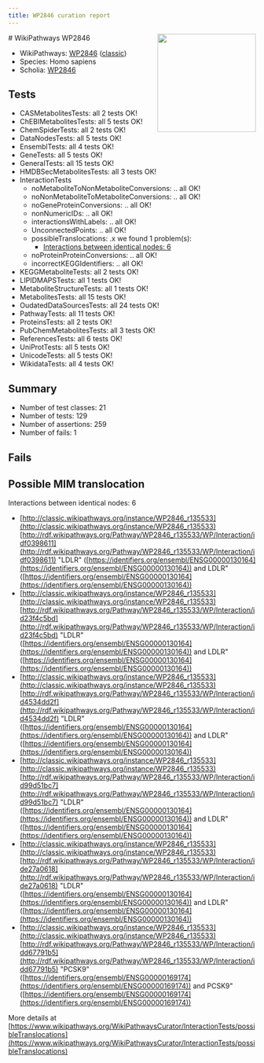 ```yaml
---
title: WP2846 curation report
---
```


<img style="float: right; width: 200px" src="https://upload.wikimedia.org/wikipedia/commons/thumb/8/83/Wplogo_with_text_500.png/640px-Wplogo_with_text_500.png" />
# WikiPathways WP2846

* WikiPathways: [WP2846](https://wikipathways.org/pathways/WP2846) ([classic](https://classic.wikipathways.org/instance/WP2846))
* Species: Homo sapiens
* Scholia: [WP2846](https://scholia.toolforge.org/wikipathways/WP2846)
## Tests
* CASMetabolitesTests: all 2 tests OK!
* ChEBIMetabolitesTests: all 5 tests OK!
* ChemSpiderTests: all 2 tests OK!
* DataNodesTests: all 5 tests OK!
* EnsemblTests: all 4 tests OK!
* GeneTests: all 5 tests OK!
* GeneralTests: all 15 tests OK!
* HMDBSecMetabolitesTests: all 3 tests OK!
* InteractionTests
    * noMetaboliteToNonMetaboliteConversions: .. all OK!
    * noNonMetaboliteToMetaboliteConversions: .. all OK!
    * noGeneProteinConversions: .. all OK!
    * nonNumericIDs: .. all OK!
    * interactionsWithLabels: .. all OK!
    * UnconnectedPoints: .. all OK!
    * possibleTranslocations: .x we found 1 problem(s):
        * [Interactions between identical nodes: 6](#1c11820b)
    * noProteinProteinConversions: .. all OK!
    * incorrectKEGGIdentifiers: .. all OK!
* KEGGMetaboliteTests: all 2 tests OK!
* LIPIDMAPSTests: all 1 tests OK!
* MetaboliteStructureTests: all 1 tests OK!
* MetabolitesTests: all 15 tests OK!
* OudatedDataSourcesTests: all 24 tests OK!
* PathwayTests: all 11 tests OK!
* ProteinsTests: all 2 tests OK!
* PubChemMetabolitesTests: all 3 tests OK!
* ReferencesTests: all 6 tests OK!
* UniProtTests: all 5 tests OK!
* UnicodeTests: all 5 tests OK!
* WikidataTests: all 4 tests OK!


## Summary

* Number of test classes: 21
* Number of tests: 129
* Number of assertions: 259
* Number of fails: 1

## Fails

<a name="1c11820b" />

## Possible MIM translocation

Interactions between identical nodes: 6

* [http://classic.wikipathways.org/instance/WP2846_r135533](http://classic.wikipathways.org/instance/WP2846_r135533) [http://rdf.wikipathways.org/Pathway/WP2846_r135533/WP/Interaction/idf0398611](http://rdf.wikipathways.org/Pathway/WP2846_r135533/WP/Interaction/idf0398611) "LDLR" ([https://identifiers.org/ensembl/ENSG00000130164](https://identifiers.org/ensembl/ENSG00000130164)) and 
LDLR" ([https://identifiers.org/ensembl/ENSG00000130164](https://identifiers.org/ensembl/ENSG00000130164))
* [http://classic.wikipathways.org/instance/WP2846_r135533](http://classic.wikipathways.org/instance/WP2846_r135533) [http://rdf.wikipathways.org/Pathway/WP2846_r135533/WP/Interaction/id23f4c5bd](http://rdf.wikipathways.org/Pathway/WP2846_r135533/WP/Interaction/id23f4c5bd) "LDLR" ([https://identifiers.org/ensembl/ENSG00000130164](https://identifiers.org/ensembl/ENSG00000130164)) and 
LDLR" ([https://identifiers.org/ensembl/ENSG00000130164](https://identifiers.org/ensembl/ENSG00000130164))
* [http://classic.wikipathways.org/instance/WP2846_r135533](http://classic.wikipathways.org/instance/WP2846_r135533) [http://rdf.wikipathways.org/Pathway/WP2846_r135533/WP/Interaction/id4534dd2f](http://rdf.wikipathways.org/Pathway/WP2846_r135533/WP/Interaction/id4534dd2f) "LDLR" ([https://identifiers.org/ensembl/ENSG00000130164](https://identifiers.org/ensembl/ENSG00000130164)) and 
LDLR" ([https://identifiers.org/ensembl/ENSG00000130164](https://identifiers.org/ensembl/ENSG00000130164))
* [http://classic.wikipathways.org/instance/WP2846_r135533](http://classic.wikipathways.org/instance/WP2846_r135533) [http://rdf.wikipathways.org/Pathway/WP2846_r135533/WP/Interaction/id99d51bc7](http://rdf.wikipathways.org/Pathway/WP2846_r135533/WP/Interaction/id99d51bc7) "LDLR" ([https://identifiers.org/ensembl/ENSG00000130164](https://identifiers.org/ensembl/ENSG00000130164)) and 
LDLR" ([https://identifiers.org/ensembl/ENSG00000130164](https://identifiers.org/ensembl/ENSG00000130164))
* [http://classic.wikipathways.org/instance/WP2846_r135533](http://classic.wikipathways.org/instance/WP2846_r135533) [http://rdf.wikipathways.org/Pathway/WP2846_r135533/WP/Interaction/ide27a0618](http://rdf.wikipathways.org/Pathway/WP2846_r135533/WP/Interaction/ide27a0618) "LDLR" ([https://identifiers.org/ensembl/ENSG00000130164](https://identifiers.org/ensembl/ENSG00000130164)) and 
LDLR" ([https://identifiers.org/ensembl/ENSG00000130164](https://identifiers.org/ensembl/ENSG00000130164))
* [http://classic.wikipathways.org/instance/WP2846_r135533](http://classic.wikipathways.org/instance/WP2846_r135533) [http://rdf.wikipathways.org/Pathway/WP2846_r135533/WP/Interaction/idd67791b5](http://rdf.wikipathways.org/Pathway/WP2846_r135533/WP/Interaction/idd67791b5) "PCSK9" ([https://identifiers.org/ensembl/ENSG00000169174](https://identifiers.org/ensembl/ENSG00000169174)) and 
PCSK9" ([https://identifiers.org/ensembl/ENSG00000169174](https://identifiers.org/ensembl/ENSG00000169174))


More details at [https://www.wikipathways.org/WikiPathwaysCurator/InteractionTests/possibleTranslocations](https://www.wikipathways.org/WikiPathwaysCurator/InteractionTests/possibleTranslocations)

